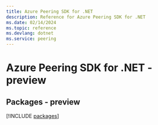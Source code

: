 ```yaml
---
title: Azure Peering SDK for .NET
description: Reference for Azure Peering SDK for .NET
ms.date: 02/14/2024
ms.topic: reference
ms.devlang: dotnet
ms.service: peering
---
```

# Azure Peering SDK for .NET - preview
## Packages - preview
[!INCLUDE [packages](peering-index.md)]
